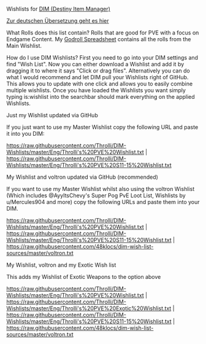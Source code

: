 Wishlists for [DIM (Destiny Item Manager)](https://app.destinyitemmanager.com/4611686018468280319/d2/inventory)

[Zur deutschen Übersetzung geht es hier](https://github.com/Throlli/DIM-Wishlists/blob/master/Ger/)

What Rolls does this list contain?
Rolls that are good for PVE with a focus on Endgame Content. My [Godroll Spreadsheet](https://drive.google.com/file/d/15JQz5SZXuXdotzLr5o9fp4JQY4DuTHxDmTNbU0f4kZM/view) contains all the rolls from the Main Wishlist.

How do I use DIM Wishlists?
First you need to go into your DIM settings and find "Wish List". Now you can either download a Wishlist and add it by dragging it to where it says "Click or drag files".
Alternatively you can do what I would recommend and let DIM pull your Wishlists right of GitHub. This allows you to update with one click and allows you to easily combine multiple wishlists.
Once you have loaded the Wishlists you want simply typing is:wishlist into the searchbar should mark everything on the applied Wishlists.




Just my Wishlist updated via GitHub

If you just want to use my Master Wishlist copy the following URL and paste it into you DIM:

https://raw.githubusercontent.com/Throlli/DIM-Wishlists/master/Eng/Throlli's%20PVE%20Wishlist.txt | https://raw.githubusercontent.com/Throlli/DIM-Wishlists/master/Eng/Throlli's%20PVE%20S11-15%20Wishlist.txt


My Wishlist and voltron updated via GitHub (recommended)

If you want to use my Master Wishlist whilst also using the voltron Wishlist (Which includes @AyyItsChevy's Super Pog PvE Loot List, Wishlists by u/Mercules904 and more) copy the following URLs and paste them into your DIM.

https://raw.githubusercontent.com/Throlli/DIM-Wishlists/master/Eng/Throlli's%20PVE%20Wishlist.txt | https://raw.githubusercontent.com/Throlli/DIM-Wishlists/master/Eng/Throlli's%20PVE%20S11-15%20Wishlist.txt | https://raw.githubusercontent.com/48klocs/dim-wish-list-sources/master/voltron.txt


My Wishlist, voltron and my Exotic Wish list

This adds my Wishlist of Exotic Weapons to the option above

https://raw.githubusercontent.com/Throlli/DIM-Wishlists/master/Eng/Throlli's%20PVE%20Wishlist.txt | https://raw.githubusercontent.com/Throlli/DIM-Wishlists/master/Eng/Throlli's%20PVE%20Exotic%20Wishlist.txt | https://raw.githubusercontent.com/Throlli/DIM-Wishlists/master/Eng/Throlli's%20PVE%20S11-15%20Wishlist.txt | https://raw.githubusercontent.com/48klocs/dim-wish-list-sources/master/voltron.txt
